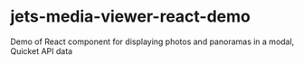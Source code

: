 # jets-media-viewer-react-demo
Demo of React component for displaying photos and panoramas in a modal,  Quicket API data 
